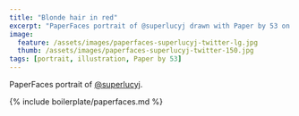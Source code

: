 ```yaml
---
title: "Blonde hair in red"
excerpt: "PaperFaces portrait of @superlucyj drawn with Paper by 53 on an iPad."
image: 
  feature: /assets/images/paperfaces-superlucyj-twitter-lg.jpg
  thumb: /assets/images/paperfaces-superlucyj-twitter-150.jpg
tags: [portrait, illustration, Paper by 53]
---
```


PaperFaces portrait of [@superlucyj](http://twitter.com/superlucyj).

{% include boilerplate/paperfaces.md %}